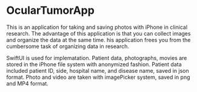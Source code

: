 # OcularTumorApp

This is an application for taking and saving photos with iPhone in clinical research. 
The advantage of this application is that you can collect images and organize the data at the same time. 
his application frees you from the cumbersome task of organizing data in research.


SwiftUI is used for implematation. 
Patient data, photographs, movies are stored in the iPhone file system with anonymized fashion.
Patient data included patient ID, side, hospital name, and disease name, saved in json format.
Photo and video are taken with imagePicker system, saved in png and MP4 format.

